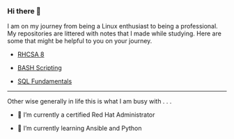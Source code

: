 ### Hi there 👋

I am on my journey from being a Linux enthusiast to being a professional. My repositories are littered with notes that I made while studying. Here are some that might be helpful to you on your journey.

* [RHCSA 8](https://github.com/doctypehuman/rhcsa2021)

* [BASH Scripting](https://github.com/doctypehuman/bash)

* [SQL Fundamentals](https://github.com/doctypehuman/sql)

---
Other wise generally in life this is what I am busy with . . .

- 🔭 I’m currently a certified Red Hat Administrator 

- 🌱 I’m currently learning Ansible and Python

<!--
**doctypehuman/doctypehuman** is a ✨ _special_ ✨ repository because its `README.md` (this file) appears on your GitHub profile.

Here are some ideas to get you started:

- 🔭 I’m currently working on ...
- 🌱 I’m currently learning ...
- 👯 I’m looking to collaborate on ...
- 🤔 I’m looking for help with ...
- 💬 Ask me about ...
- 📫 How to reach me: ...
- 😄 Pronouns: ...
- ⚡ Fun fact: ...
-->
